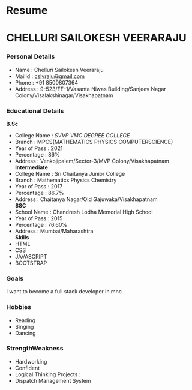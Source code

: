 # Resume
# CHELLURI SAILOKESH VEERARAJU
### Personal Details
- Name : Chelluri Sailokesh Veeraraju<br>
- MailId : cslvraju@gmail.com
- Phone : +91 8500807364
- Address : 9-523/FF-1/Vasanta Niwas Building/Sanjeev Nagar Colony/Visalakshinagar/Visakhapatnam
### Educational Details
**B.Sc**
- College Name : _SVVP VMC DEGREE COLLEGE_
- Branch : MPCS(MATHEMATICS PHYSICS COMPUTERSCIENCE)
- Year of Pass : 2021
- Percentage : 86%
- Address : Venkojipalem/Sector-3/MVP Colony/Visakhapatnam<br>
**Intermediate**
- College Name : Sri Chaitanya Junior College
- Branch : Mathematics Physics Chemistry
- Year of Pass : 2017
- Percentage : 86.7%
- Address : Chaitanya Nagar/Old Gajuwaka/Visakhapatnam<br>
**SSC**
- School Name : Chandresh Lodha Memorial High School
- Year of Pass : 2015
- Percentage : 76.60%
- Address : Mumbai/Maharashtra<br>
**Skills**
- HTML
- CSS
- JAVASCRIPT
- BOOTSTRAP
### **Goals**
I want to become a full stack developer in mnc
### **Hobbies**
- Reading
- Singing
- Dancing
### **StrengthWeakness**
- Hardworking
- Confident
- Logical Thinking
Projects :
- Dispatch Management System
